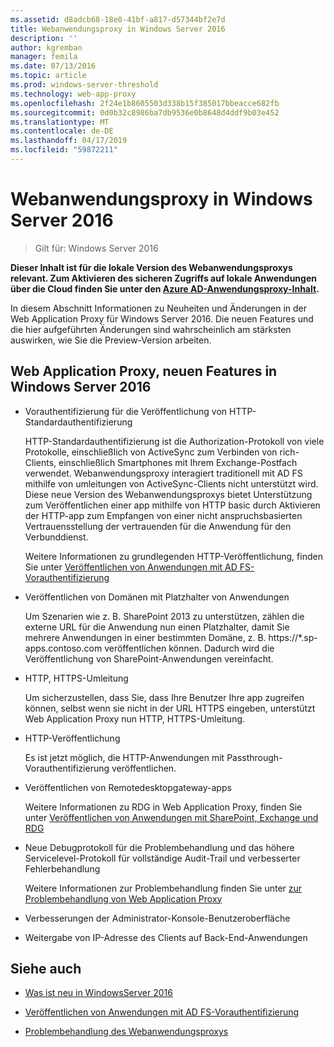 ```yaml
---
ms.assetid: d8adcb68-18e0-41bf-a817-d57344bf2e7d
title: Webanwendungsproxy in Windows Server 2016
description: ''
author: kgremban
manager: femila
ms.date: 07/13/2016
ms.topic: article
ms.prod: windows-server-threshold
ms.technology: web-app-proxy
ms.openlocfilehash: 2f24e1b8605503d338b15f385017bbeacce682fb
ms.sourcegitcommit: 0d0b32c8986ba7db9536e0b8648d4ddf9b03e452
ms.translationtype: MT
ms.contentlocale: de-DE
ms.lasthandoff: 04/17/2019
ms.locfileid: "59872211"
---
```

# <a name="web-application-proxy-in-windows-server-2016"></a>Webanwendungsproxy in Windows Server 2016

>Gilt für: Windows Server 2016

**Dieser Inhalt ist für die lokale Version des Webanwendungsproxys relevant. Zum Aktivieren des sicheren Zugriffs auf lokale Anwendungen über die Cloud finden Sie unter den [Azure AD-Anwendungsproxy-Inhalt](https://azure.microsoft.com/documentation/articles/active-directory-application-proxy-get-started/).**  
  
In diesem Abschnitt Informationen zu Neuheiten und Änderungen in der Web Application Proxy für Windows Server 2016. Die neuen Features und die hier aufgeführten Änderungen sind wahrscheinlich am stärksten auswirken, wie Sie die Preview-Version arbeiten.  
  
## <a name="web-application-proxy-new-features-in-windows-server-2016"></a>Web Application Proxy, neuen Features in Windows Server 2016
  
-   Vorauthentifizierung für die Veröffentlichung von HTTP-Standardauthentifizierung  
  
    HTTP-Standardauthentifizierung ist die Authorization-Protokoll von viele Protokolle, einschließlich von ActiveSync zum Verbinden von rich-Clients, einschließlich Smartphones mit Ihrem Exchange-Postfach verwendet. Webanwendungsproxy interagiert traditionell mit AD FS mithilfe von umleitungen von ActiveSync-Clients nicht unterstützt wird. Diese neue Version des Webanwendungsproxys bietet Unterstützung zum Veröffentlichen einer app mithilfe von HTTP basic durch Aktivieren der HTTP-app zum Empfangen von einer nicht anspruchsbasierten Vertrauensstellung der vertrauenden für die Anwendung für den Verbunddienst.  
  
    Weitere Informationen zu grundlegenden HTTP-Veröffentlichung, finden Sie unter [Veröffentlichen von Anwendungen mit AD FS-Vorauthentifizierung](Publishing-Applications-using-AD-FS-Preauthentication.md#publish-an-application-that-uses-http-basic)  
  
-   Veröffentlichen von Domänen mit Platzhalter von Anwendungen  
  
    Um Szenarien wie z. B. SharePoint 2013 zu unterstützen, zählen die externe URL für die Anwendung nun einen Platzhalter, damit Sie mehrere Anwendungen in einer bestimmten Domäne, z. B. https://*.sp-apps.contoso.com veröffentlichen können. Dadurch wird die Veröffentlichung von SharePoint-Anwendungen vereinfacht.  
  
-   HTTP, HTTPS-Umleitung  
  
    Um sicherzustellen, dass Sie, dass Ihre Benutzer Ihre app zugreifen können, selbst wenn sie nicht in der URL HTTPS eingeben, unterstützt Web Application Proxy nun HTTP, HTTPS-Umleitung.  
  
-   HTTP-Veröffentlichung  
  
    Es ist jetzt möglich, die HTTP-Anwendungen mit Passthrough-Vorauthentifizierung veröffentlichen.  
  
-   Veröffentlichen von Remotedesktopgateway-apps  
  
    Weitere Informationen zu RDG in Web Application Proxy, finden Sie unter [Veröffentlichen von Anwendungen mit SharePoint, Exchange und RDG](../web-application-proxy/Publishing-Applications-with-SharePoint,-Exchange-and-RDG.md)  
  
-   Neue Debugprotokoll für die Problembehandlung und das höhere Servicelevel-Protokoll für vollständige Audit-Trail und verbesserter Fehlerbehandlung  
  
    Weitere Informationen zur Problembehandlung finden Sie unter [zur Problembehandlung von Web Application Proxy](https://technet.microsoft.com/library/dn770156.aspx)  
  
-   Verbesserungen der Administrator-Konsole-Benutzeroberfläche  
  
-   Weitergabe von IP-Adresse des Clients auf Back-End-Anwendungen  
  
## <a name="see-also"></a>Siehe auch  
  
-   [Was ist neu in WindowsServer 2016](https://technet.microsoft.com/library/dn765472.aspx)  
  
-   [Veröffentlichen von Anwendungen mit AD FS-Vorauthentifizierung](../web-application-proxy/Publishing-Applications-using-AD-FS-Preauthentication.md)  
  
-   [Problembehandlung des Webanwendungsproxys](https://technet.microsoft.com/library/dn770156.aspx)  
  



